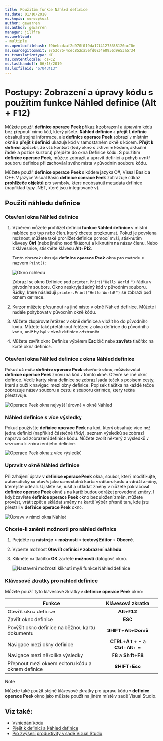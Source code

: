 ```yaml
---
title: Použitím funkce Náhled definice
ms.date: 01/10/2018
ms.topic: conceptual
author: gewarren
ms.author: gewarren
manager: jillfra
ms.workload:
- multiple
ms.openlocfilehash: 79bebcdaaf2d970f019da12141275358120ac70e
ms.sourcegitcommit: 9753c7544cec852ca5efd0834e0956d9e53a5734
ms.translationtype: MT
ms.contentlocale: cs-CZ
ms.lasthandoff: 06/13/2019
ms.locfileid: "67043413"
---
```

# <a name="how-to-view-and-edit-code-by-using-peek-definition-altf12"></a>Postupy: Zobrazení a úpravy kódu s použitím funkce Náhled definice (Alt + F12)

Můžete použít **definice operace Peek** příkaz k zobrazení a úpravám kódu bez přepnutí mimo kód, který píšete. **Náhled definice** a **přejít k definici** obsahují stejné informace, ale **definice operace Peek** zobrazí v místním okně a **přejít k definici** ukazuje kód v samostatném okně s kódem. **Přejít k definici** způsobí, že váš kontext (tedy okno s aktivním kódem, aktuální řádek a pozice kurzoru) přejděte do okna Definice kódu. S použitím **definice operace Peek**, můžete zobrazit a upravit definici a pohyb uvnitř souboru definice při zachování svého místa v původním souboru kódu.

Můžete použít **definice operace Peek** s kódem jazyka C#, Visual Basic a C++. V jazyce Visual Basic **definice operace Peek** zobrazuje odkaz **prohlížeče objektů** pro symboly, které neobsahují metadata definice (například typy .NET, které jsou integrované v).

## <a name="use-peek-definition"></a>Použití náhledu definice

### <a name="open-a-peek-definition-window"></a>Otevření okna Náhled definice

1. Výběrem můžete prohlížet definici **funkce Náhled definice** v místní nabídce pro typ nebo člen, který chcete prozkoumat. Pokud je povolena možnost, můžete také prohlížet definice pomocí myši, stisknutím klávesy **Ctrl** (nebo jiného modifikátoru) a kliknutím na název členu. Nebo z klávesnice, stiskněte klávesu **Alt**+**F12**.

     Tento obrázek ukazuje **definice operace Peek** okna pro metodu s názvem `Print()`:

     ![Okno náhledu](../ide/media/peekwindow.png)

     Zobrazí se okno Definice pod `printer.Print("Hello World!")` řádku v původním souboru. Okno neskryje žádný kód v původním souboru. Řádky, které následují `printer.Print("Hello World!")` se zobrazí pod oknem definice.

1. Kurzor můžete přesunout na jiné místo v okně Náhled definice. Můžete i nadále pohybovat v původním okně kódu.

1. Můžete zkopírovat řetězec v okně definice a vložit ho do původního kódu. Můžete také přetáhnout řetězec z okna definice do původního kódu, aniž by byl v okně definice odstraněn.

1. Můžete zavřít okno Definice výběrem **Esc** klíč nebo **zavřete** tlačítko na kartě okna definice.

### <a name="open-a-peek-definition-window-from-within-a-peek-definition-window"></a>Otevření okna Náhled definice z okna Náhled definice

Pokud už máte **definice operace Peek** otevřené okno, můžete volat **definice operace Peek** znovu na kód v tomto okně. Otevře se jiné okno definice. Vedle karty okna definice se zobrazí sada teček s popisem cesty, která slouží k navigaci mezi okny definice. Popisek tlačítka na každé tečce zobrazuje název souboru a cestu k souboru definice, který tečka přestavuje.

   ![Operace Peek okna nejvyšší úrovně v okně Náhled](../ide/media/peekwithinpeek.png)

### <a name="peek-definition-with-multiple-results"></a>Náhled definice s více výsledky

Pokud používáte **definice operace Peek** na kód, který obsahuje více než jednu definici (například částečné třídy), seznam výsledků se zobrazí napravo od zobrazení definice kódu. Můžete zvolit některý z výsledků v seznamu k zobrazení jeho definice.

   ![Operace Peek okna z více výsledků](../ide/media/peekmultiple.png)

### <a name="edit-inside-the-peek-definition-window"></a>Upravit v okně Náhled definice

Při zahájení úprav v **definice operace Peek** okna, soubor, který modifikujte, automaticky se otevře jako samostatná karta v editoru kódu a odráží změny, které jste udělali. Ujistěte se, rušit a ukládat změny v můžete pokračovat **definice operace Peek** okně a na kartě budou odrážet provedené změny. I když zavřete **definice operace Peek** okno bez uložení změn, můžete provést, vrátit zpět a ukládat změny na kartě Výběr přesně tam, kde jste přestali v **definice operace Peek** okno.

   ![Úpravy v rámci okna Náhled](../ide/media/peekedit.png)

### <a name="to-change-options-for-peek-definition"></a>Chcete-li změnit možnosti pro náhled definice

1. Přejděte na **nástroje** > **možnosti** > **textový Editor** > **Obecné**.

1. Vyberte možnost **Otevřít definici v zobrazení náhledu**.

1. Klikněte na tlačítko **OK** zavřete **možnosti** dialogové okno.

   ![Nastavení možnosti kliknutí myší funkce Náhled definice](../ide/media/editor_options_peek_view.png)

### <a name="keyboard-shortcuts-for-peek-definition"></a>Klávesové zkratky pro náhled definice

Můžete použít tyto klávesové zkratky v **definice operace Peek** okno:

|Funkce|Klávesová zkratka|
|-------------------|:-----------------------:|
|Otevřít okno definice|**Alt**+**F12**|
|Zavřít okno definice|**ESC**|
|Povýšit okno definice na běžnou kartu dokumentu|**SHIFT**+**Alt**+**Domů**|
|Navigace mezi okny definice|**CTRL**+**Alt** + **-** a **Ctrl**+**Alt**+ **=**|
|Navigace mezi několika výsledky|**F8** a **Shift**+**F8**|
|Přepnout mezi oknem editoru kódu a oknem definice|**SHIFT**+**Esc**|

> [!NOTE]
> Můžete také použít stejné klávesové zkratky pro úpravu kódu v **definice operace Peek** okno jako můžete použít na jiném místě v sadě Visual Studio.

## <a name="see-also"></a>Viz také:

- [Vyhledání kódu](../ide/navigating-code.md)
- [Přejít k definici a Náhled definice](../ide/go-to-and-peek-definition.md)
- [Pro zvýšení produktivity v sadě Visual Studio](../ide/productivity-features.md)